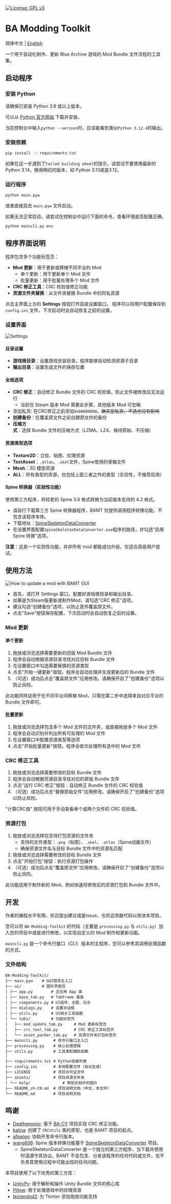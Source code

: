 [![License: GPL v3](https://img.shields.io/badge/License-GPLv3-blue.svg)](https://www.gnu.org/licenses/gpl-3.0)

# BA Modding Toolkit

简体中文 | [English](README.md)

一个用于自动化制作、更新 Blue Archive 游戏的 Mod Bundle 文件流程的工具集。

## 启动程序

### 安装 Python
请确保已安装 Python 3.8 或以上版本。

可以从 [Python 官方网站](https://www.python.org/downloads/) 下载并安装。

当在控制台中输入`python --version`时，应该能看到类似`Python 3.12.4`的输出。

### 安装依赖
```bash
pip install -r requirements.txt
```
如果在这一步遇到了`Failed building wheel`的提示，请尝试不要使用最新的 Python 3.14，换用稍旧的版本，如 Python 3.13或是3.12。

### 运行程序
```bash
python main.pyw
```
或者直接双击 `main.pyw` 文件启动。

如果无法正常启动，请尝试在控制台中运行下面的命令，查看环境是否配置正确。
```bash
python maincli.py env
```

## 程序界面说明
程序包含多个功能标签页：
- **Mod 更新**：用于更新或移植不同平台的 Mod
    - 单个更新：用于更新单个 Mod 文件
    - 批量更新：用于批量处理多个 Mod 文件
- **CRC 修正工具**：CRC 校验值修正功能
- **资源文件夹替换**：从文件夹替换 Bundle 中的同名资源

点击主界面上方的 **Settings** 按钮打开高级设置窗口。
程序可以将用户配置保存到 `config.ini` 文件，下次启动时会自动恢复之前的设置。

### 设置界面

![Settings](assets/help/gui-help-settings-zhcn.png)

#### 目录设置
- **游戏根目录**：设置游戏安装目录。程序能够自动检测资源子目录
- **输出目录**：设置生成文件的保存位置

#### 全局选项
- **CRC 修正**：自动修正 Bundle 文件的 CRC 校验值，防止文件被修改后无法运行
    - 当前仅 Steam 版本 Mod 需要此步骤，其他版本 Mod 可忽略
- 添加私货: 在CRC修正之前添加`0x08080808`。~~确实是私货，不选也没有影响~~
- **创建备份**：在覆盖原文件之前创建原文件的备份
- **压缩方式**：选择 Bundle 文件的压缩方式（LZMA、LZ4、保持原始、不压缩）

#### 资源类型选项
- **Texture2D**：立绘、贴图、纹理资源
- **TextAsset**：`.atlas`、`.skel`文件，Spine使用的骨骼文件
- **Mesh**：3D 模型资源
- **ALL**：所有类型的资源，也包括上面三者之外的类型（实验性，不推荐启用）

#### Spine 转换器（实验性功能）
使用第三方程序，将较老的 Spine 3.8 格式转换为当前版本支持的 4.2 格式。
- 请自行下载第三方 Spine 转换器程序，BAMT 仅提供调用程序转换功能，不包含该程序本体。
- 下载地址：[SpineSkeletonDataConverter](https://github.com/wang606/SpineSkeletonDataConverter/releases)
- 在设置界面配置`SpineSkeletonDataConverter.exe`程序的路径，并勾选"启用 Spine 转换"选项。

**注意**：这是一个实验性功能，并非所有 mod 都能成功升级，仅适合高级用户尝试。

## 使用方法

![How to update a mod with BAMT GUI](assets/help/gui-help-mod-update-zhcn.png)

- 首先，请打开 Settings 窗口，配置好游戏根目录和输出目录。
- 如果是为Steam版更新或制作Mod，请勾选"CRC 修正"选项。
- 建议勾选"创建备份"选项，以防止意外覆盖原文件。
- 点击"Save"按钮保存配置，下次启动时会自动恢复之前的设置。

### Mod 更新
#### 单个更新
1. 拖放或浏览选择需要更新的旧版 Mod Bundle 文件
2. 程序会自动根据资源目录寻找对应目标 Bundle 文件
3. 在设置窗口中勾选需要替换的资源类型
4. 点击"开始一键更新"按钮，程序会自动处理并生成更新后的 Bundle 文件
5. （可选）成功后点击"覆盖原文件"应用修改。请确保开启了"创建备份"选项以防止风险。

此功能同样适用于在不同平台间移植 Mod，只需在第二步中选择来自对应平台的 Bundle 文件即可。

#### 批量更新
1. 拖放或浏览选择包含多个 Mod 文件的文件夹，或直接拖放多个 Mod 文件
2. 程序会自动识别并列出所有可处理的 Mod 文件
3. 在设置窗口中配置资源类型等选项
4. 点击"开始批量更新"按钮，程序会依次处理所有选中的 Mod 文件

### CRC 修正工具
1. 拖放或浏览选择需要修改的目标 Bundle 文件
2. 程序会自动根据资源目录寻找对应的原版 Bundle 文件
3. 点击"运行 CRC 修正"按钮：自动修正 Bundle 文件的 CRC 校验值
4. （可选）成功后点击"替换原始文件"应用修改。请确保开启了"创建备份"选项以防止风险。

"计算CRC值" 按钮可用于手动查看单个或两个文件的 CRC 校验值。

### 资源打包
1. 拖放或浏览选择包含待打包资源的文件夹
    - 支持的文件类型：`.png`（贴图）、`.skel`、`.atlas`（Spine动画文件）
    - 确保资源文件名与目标 Bundle 文件中的资源名匹配
2. 拖放或浏览选择需要修改的目标 Bundle 文件
3. 点击"开始打包"按钮：执行资源打包操作
4. （可选）成功后点击"覆盖原文件"应用修改。请确保开启了"创建备份"选项以防止风险。

此功能适用于制作新的 Mod，例如快速将修改后的资源打包到 Bundle 文件中。

## 开发

作者的编程水平有限，欢迎提出建议或是issue，也欢迎贡献代码以改进本项目。

您可以将 `BA-Modding-Toolkit` 的代码（主要是 `processing.py` 与 `utils.py`）加入您的项目中或是进行修改，以实现自定义的 Mod 制作和更新功能。

`maincli.py` 是一个命令行接口（CLI）版本的主程序，您可以参考其调用处理函数的方式。

### 文件结构

```
BA-Modding-Toolkit/
├── main.pyw    # GUI程序主入口
├── ui/         # 图形界面包
│ ├── app.py        # 主应用 App 类
│ ├── base_tab.py   # TabFrame 基类
│ ├── components.py # UI组件、主题、日志
│ ├── dialogs.py    # 设置对话框
│ ├── utils.py      # UI相关工具函数
│ └── tabs/         # 功能标签页
│   ├── mod_update_tab.py     # Mod 更新标签页
│   ├── crc_tool_tab.py       # CRC 修正工具标签页
│   └── asset_packer_tab.py   # 资源文件夹打包标签页
├── maincli.py       # 命令行接口主入口
├── processing.py    # 核心处理逻辑
├── utils.py         # 工具类和辅助函数
│
├── requirements.txt # Python依赖列表
├── config.ini       # 本地配置文件（自动生成）
├── LICENSE          # 项目许可证文件
├── assets/          # 项目资源文件夹
│ └── help/              # 帮助文档中的图片
├── README_zh-CN.md  # 项目说明文档（中文，本文件）
└── README.md        # 项目说明文档
```

## 鸣谢

- [Deathemonic](https://github.com/Deathemonic): 基于 [BA-CY](https://github.com/Deathemonic/BA-CY) 项目实现 CRC 修正功能。
- [kalina](https://github.com/kalinaowo): 创建了 `CRCUtils` 类的原型，也是 BAMT 项目的起点。
- [afiseleo](https://github.com/fiseleo): 协助开发命令行版本。
- [wang606](https://github.com/wang606): Spine 版本转换功能基于 [SpineSkeletonDataConverter](https://github.com/wang606/SpineSkeletonDataConverter) 项目。
    - SpineSkeletonDataConverter 是一个独立的第三方程序，当下载并使用时请遵守其协议。BAMT 不会包含、分发该程序的任何代码或文件，也不负责其使用过程中可能出现的任何问题。

本项目使用了以下优秀的第三方库：

- [UnityPy](https://github.com/K0lb3/UnityPy): 用于解析和操作 Unity Bundle 文件的核心库
- [Pillow](https://python-pillow.org/): 用于处理游戏中的纹理资源
- [tkinterdnd2](https://github.com/pmgagne/tkinterdnd2): 为 Tkinter 添加拖放功能支持
